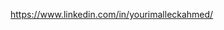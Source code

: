 https://www.linkedin.com/in/yourimalleckahmed/

<!---
youmall/youmall is a ✨ special ✨ repository because its `README.md` (this file) appears on your GitHub profile.
You can click the Preview link to take a look at your changes.
--->
